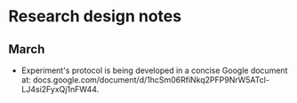 # Research design notes

## March

- Experiment's protocol is being developed in a concise Google document at: docs.google.com/document/d/1hcSm06RfiNkq2PFP9NrW5ATcl-LJ4si2FyxQj1nFW44.
